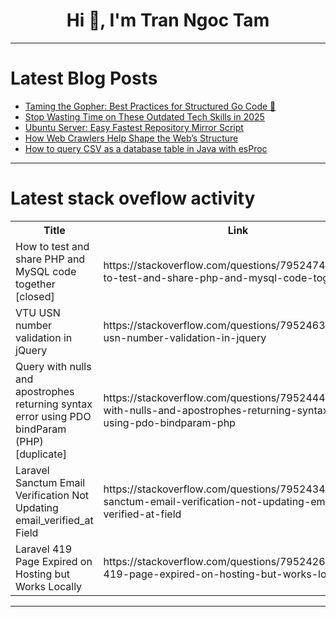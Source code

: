 <h1 align="center">Hi 👋, I'm Tran Ngoc Tam</h1>

---

# Latest Blog Posts 
<!-- BLOG-POST-LIST:START -->
- [Taming the Gopher: Best Practices for Structured Go Code 🐹](https://dev.to/tavernetech/taming-the-gopher-best-practices-for-structured-go-code-2idf)
- [Stop Wasting Time on These Outdated Tech Skills in 2025](https://dev.to/mr_nova/stop-wasting-time-on-these-outdated-tech-skills-in-2025-1dp)
- [Ubuntu Server: Easy Fastest Repository Mirror Script](https://dev.to/ijash/ubuntu-server-easy-fastest-repository-mirror-script-319i)
- [How Web Crawlers Help Shape the Web’s Structure](https://dev.to/swiftproxy_residential/how-web-crawlers-help-shape-the-webs-structure-2d02)
- [How to query CSV as a database table in Java with esProc](https://dev.to/esproc_spl/how-to-query-csv-as-a-database-table-in-java-with-esproc-34mh)
<!-- BLOG-POST-LIST:END -->

---

# Latest stack oveflow activity
<table>
  <tr><th>Title</th><th>Link</th></tr>
  <!-- STACKOVERFLOW:START --><tr><td>How to test and share PHP and MySQL code together [closed]</td><td>https://stackoverflow.com/questions/79524744/how-to-test-and-share-php-and-mysql-code-together</td></tr><tr><td>VTU USN number validation in jQuery</td><td>https://stackoverflow.com/questions/79524630/vtu-usn-number-validation-in-jquery</td></tr><tr><td>Query with nulls and apostrophes returning syntax error using PDO bindParam &lpar;PHP&rpar; [duplicate]</td><td>https://stackoverflow.com/questions/79524440/query-with-nulls-and-apostrophes-returning-syntax-error-using-pdo-bindparam-php</td></tr><tr><td>Laravel Sanctum Email Verification Not Updating email_verified_at Field</td><td>https://stackoverflow.com/questions/79524342/laravel-sanctum-email-verification-not-updating-email-verified-at-field</td></tr><tr><td>Laravel 419 Page Expired on Hosting but Works Locally</td><td>https://stackoverflow.com/questions/79524260/laravel-419-page-expired-on-hosting-but-works-locally</td></tr><!-- STACKOVERFLOW:END -->
</table>

---


